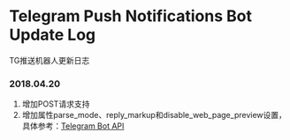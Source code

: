 # Telegram Push Notifications Bot Update Log
TG推送机器人更新日志

### 2018.04.20

1. 增加POST请求支持
2. 增加属性parse_mode、reply_markup和disable_web_page_preview设置，具体参考：[Telegram Bot API](https://core.telegram.org/bots/api#sendmessage)
